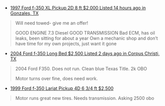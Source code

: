 - [1997 Ford f-350 XL Pickup 2D 8 ft $2,000 Listed 14 hours ago in Gonzales, TX](https://www.facebook.com/marketplace/item/4239061176312674)
>Will need towed- give me an offer! 
>
>GOOD ENGINE 7.3 Diesel 
>GOOD TRANSMISSION
>Bad ECM, has oil leaks, been sitting for about a year 
>Own a mechanic shop and don’t have time for my own projects, just want it gone
- [2004 Ford f-350 Long Bed $2,500 Listed 2 days ago in Corpus Christi, TX](https://www.facebook.com/marketplace/item/1398417414790298)
>2004 Ford F350. Does not run. Clean blue Texas Title. 2k OBO
>
>Motor turns over fine, does need work. 
- [1999 Ford f-350 Lariat Pickup 4D 6 3/4 ft $2,500](https://www.facebook.com/marketplace/item/1980661309370825)
>Motor runs great new tires. Needs transmission. Asking 2500 obo  
